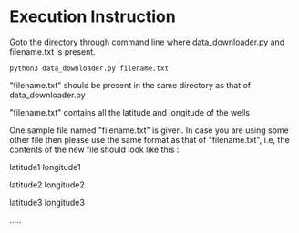 # Execution Instruction

Goto the directory through command line where data_downloader.py and filename.txt is present.
```
python3 data_downloader.py filename.txt
```
"filename.txt" should be present in the same directory as that of data_downloader.py

"filename.txt" contains all the latitude and longitude of the wells

One sample file named "filename.txt" is given. 
In case you are using some other file then please use the same format
as that of "filename.txt", i.e, the contents of the new file should look
like this : 

latitude1 longitude1

latitude2 longitude2

latitude3 longitude3

.....



